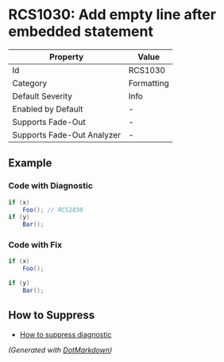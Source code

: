 # RCS1030: Add empty line after embedded statement

| Property                    | Value      |
| --------------------------- | ---------- |
| Id                          | RCS1030    |
| Category                    | Formatting |
| Default Severity            | Info       |
| Enabled by Default          | \-         |
| Supports Fade\-Out          | \-         |
| Supports Fade\-Out Analyzer | \-         |

## Example

### Code with Diagnostic

```csharp
if (x)
    Foo(); // RCS1030
if (y)
    Bar();
```

### Code with Fix

```csharp
if (x)
    Foo();

if (y)
    Bar();
```

## How to Suppress

* [How to suppress diagnostic](../HowToConfigureAnalyzers#HowToSupressDiagnostic.md)

*\(Generated with [DotMarkdown](http://github.com/JosefPihrt/DotMarkdown)\)*